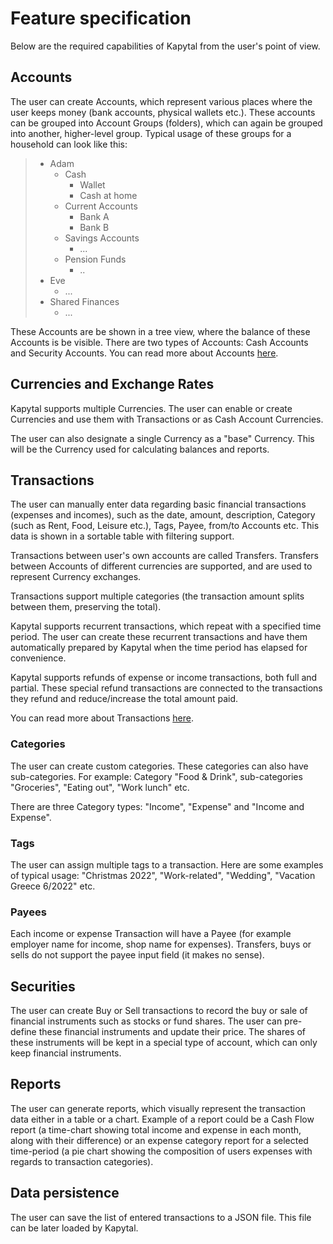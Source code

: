 # Feature specification

Below are the required capabilities of Kapytal from the user's point of view.

## Accounts

The user can create Accounts, which represent various places where the user keeps money (bank accounts, physical wallets etc.). These accounts can be grouped into Account Groups (folders), which can again be grouped into another, higher-level group. Typical usage of these groups for a household can look like this:

> - Adam
>   - Cash
>     - Wallet
>     - Cash at home
>   - Current Accounts
>     - Bank A
>     - Bank B
>   - Savings Accounts
>     - ...
>   - Pension Funds
>     - ..
> - Eve
>   - ...
> - Shared Finances
>   - ...

These Accounts are be shown in a tree view, where the balance of these Accounts is be visible. There are two types of Accounts: Cash Accounts and Security Accounts. You can read more about Accounts [here](/docs/accounts.md).

## Currencies and Exchange Rates

Kapytal supports multiple Currencies. The user can enable or create Currencies and use them with Transactions or as Cash Account Currencies.

The user can also designate a single Currency as a "base" Currency. This will be the Currency used for calculating balances and reports.

## Transactions

The user can manually enter data regarding basic financial transactions (expenses and incomes), such as the date, amount, description, Category (such as Rent, Food, Leisure etc.), Tags, Payee, from/to Accounts etc. This data is shown in a sortable table with filtering support.

Transactions between user's own accounts are called Transfers. Transfers between Accounts of different currencies are supported, and are used to represent Currency exchanges.

Transactions support multiple categories (the transaction amount splits between them, preserving the total).

Kapytal supports recurrent transactions, which repeat with a specified time period. The user can create these recurrent transactions and have them automatically prepared by Kapytal when the time period has elapsed for convenience.

Kapytal supports refunds of expense or income transactions, both full and partial. These special refund transactions are connected to the transactions they refund and reduce/increase the total amount paid.

You can read more about Transactions [here](/docs/transactions.md).

### Categories

The user can create custom categories. These categories can also have sub-categories. For example: Category "Food & Drink", sub-categories "Groceries", "Eating out", "Work lunch" etc.

There are three Category types: "Income", "Expense" and "Income and Expense".

### Tags

The user can assign multiple tags to a transaction. Here are some examples of typical usage: "Christmas 2022", "Work-related", "Wedding", "Vacation Greece 6/2022" etc.

### Payees

Each income or expense Transaction will have a Payee (for example employer name for income, shop name for expenses). Transfers, buys or sells do not support the payee input field (it makes no sense).

## Securities

The user can create Buy or Sell transactions to record the buy or sale of financial instruments such as stocks or fund shares. The user can pre-define these financial instruments and update their price. The shares of these instruments will be kept in a special type of account, which can only keep financial instruments.

## Reports

The user can generate reports, which visually represent the transaction data either in a table or a chart. Example of a report could be a Cash Flow report (a time-chart showing total income and expense in each month, along with their difference) or an expense category report for a selected time-period (a pie chart showing the composition of users expenses with regards to transaction categories).

## Data persistence

The user can save the list of entered transactions to a JSON file. This file can be later loaded by Kapytal.
